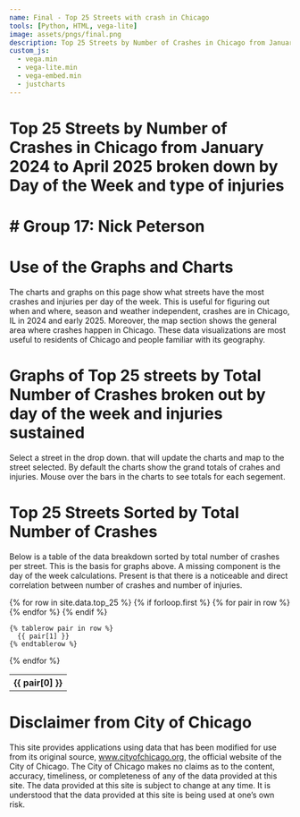 ```yaml
---
name: Final - Top 25 Streets with crash in Chicago
tools: [Python, HTML, vega-lite]
image: assets/pngs/final.png
description: Top 25 Streets by Number of Crashes in Chicago from January 2024 to April 2025 broken down by Day of the Week and type of injuries
custom_js:
  - vega.min
  - vega-lite.min
  - vega-embed.min
  - justcharts
---
```


# Top 25 Streets by Number of Crashes in Chicago from January 2024 to April 2025 broken down by Day of the Week and type of injuries
# # Group 17: Nick Peterson

# Use of the Graphs and Charts

The charts and graphs on this page show what streets have the most crashes and injuries per day of the week. This is useful for figuring out when and where, season and weather independent, crashes are in Chicago, IL in 2024 and early 2025. Moreover, the map section shows the general area where crashes happen in Chicago. These data visualizations are most useful to residents of Chicago and people familiar with its geography.


# Graphs of Top 25 streets by Total Number of Crashes broken out by day of the week and injuries sustained

Select a street in the drop down. that will update the charts and map to the street selected. By default the charts show the grand totals of crahes and injuries. Mouse over the bars in the charts to see totals for each segement.

<vegachart schema-url="{{ site.baseurl }}/assets/json/final5.json" style="width: 100%"></vegachart>

# Top 25 Streets Sorted by Total Number of Crashes

Below is a table of the data breakdown sorted by total number of crashes per street. This is the basis for graphs above. A missing component is the day of the week calculations. Present is that there is a noticeable and direct correlation between number of crashes and number of injuries.

<table>
  {% for row in site.data.top_25 %}
    {% if forloop.first %}
    <tr>
      {% for pair in row %}
        <th>{{ pair[0] }}</th>
      {% endfor %}
    </tr>
    {% endif %}

    {% tablerow pair in row %}
      {{ pair[1] }}
    {% endtablerow %}
  {% endfor %}
</table>


# Disclaimer from City of Chicago

This site provides applications using data that has been modified for use from its original source, www.cityofchicago.org, the official website of the City of Chicago.  The City of Chicago makes no claims as to the content, accuracy, timeliness, or completeness of any of the data provided at this site.  The data provided at this site is subject to change at any time.  It is understood that the data provided at this site is being used at one’s own risk.

<!--
# States with Sitting per year

<vegachart schema-url="{{ site.baseurl }}/assets/json/bf_year_state_chart.json" style="width: 100%"></vegachart>

This chart displays total sightings per year as well as total sightings by state. The total sightings by state portion is also interactive. Clicking on a state’s column will change the sightings per year to focus on that state. The color and encoding is default. The default schema to break down by states had too few options for all the states. Moreover, the goal of the chart is to show the number of sightings per state. The interactivity of the sightings per year updating to the specific state. Breaking out the sightings by year allows for context for why Wyoming has the most sightings but it’s a gentle slope instead of a spike.


## Search The Data & Methods

<!--Below is where we can put some links to both the data and the analysis code as buttons:

```
<div class="left">
{% include elements/button.html link="https://github.com/vega/vega/blob/main/docs/data/cars.json" text="The Data" %}
</div>

<div class="right">
{% include elements/button.html link="https://blog.4dcu.be/programming/2021/05/03/Interactive-Visualizations.html" text="The Analysis" %}
</div>
```
--->

<!-- these are written in a combo of html and liquid -->
<!--
<div class="left">
{% include elements/button.html link="https://data.cityofchicago.org/Transportation/Traffic-Crashes-Crashes/85ca-t3if/explore/query/SELECT%0A%20%20%60crash_record_id%60%2C%0A%20%20%60crash_date_est_i%60%2C%0A%20%20%60crash_date%60%2C%0A%20%20%60posted_speed_limit%60%2C%0A%20%20%60traffic_control_device%60%2C%0A%20%20%60device_condition%60%2C%0A%20%20%60weather_condition%60%2C%0A%20%20%60lighting_condition%60%2C%0A%20%20%60first_crash_type%60%2C%0A%20%20%60trafficway_type%60%2C%0A%20%20%60lane_cnt%60%2C%0A%20%20%60alignment%60%2C%0A%20%20%60roadway_surface_cond%60%2C%0A%20%20%60road_defect%60%2C%0A%20%20%60report_type%60%2C%0A%20%20%60crash_type%60%2C%0A%20%20%60intersection_related_i%60%2C%0A%20%20%60private_property_i%60%2C%0A%20%20%60hit_and_run_i%60%2C%0A%20%20%60damage%60%2C%0A%20%20%60date_police_notified%60%2C%0A%20%20%60prim_contributory_cause%60%2C%0A%20%20%60sec_contributory_cause%60%2C%0A%20%20%60street_no%60%2C%0A%20%20%60street_direction%60%2C%0A%20%20%60street_name%60%2C%0A%20%20%60beat_of_occurrence%60%2C%0A%20%20%60photos_taken_i%60%2C%0A%20%20%60statements_taken_i%60%2C%0A%20%20%60dooring_i%60%2C%0A%20%20%60work_zone_i%60%2C%0A%20%20%60work_zone_type%60%2C%0A%20%20%60workers_present_i%60%2C%0A%20%20%60num_units%60%2C%0A%20%20%60most_severe_injury%60%2C%0A%20%20%60injuries_total%60%2C%0A%20%20%60injuries_fatal%60%2C%0A%20%20%60injuries_incapacitating%60%2C%0A%20%20%60injuries_non_incapacitating%60%2C%0A%20%20%60injuries_reported_not_evident%60%2C%0A%20%20%60injuries_no_indication%60%2C%0A%20%20%60injuries_unknown%60%2C%0A%20%20%60crash_hour%60%2C%0A%20%20%60crash_day_of_week%60%2C%0A%20%20%60crash_month%60%2C%0A%20%20%60latitude%60%2C%0A%20%20%60longitude%60%2C%0A%20%20%60location%60%0AWHERE%0A%20%20%60crash_date%60%0A%20%20%20%20BETWEEN%20%222024-01-01T00%3A00%3A00%22%20%3A%3A%20floating_timestamp%0A%20%20%20%20AND%20%222025-04-13T11%3A48%3A27%22%20%3A%3A%20floating_timestamp%0AORDER%20BY%20%60crash_date%60%20DESC%20NULL%20FIRST%2C%20%60crash_record_id%60%20ASC%20NULL%20LAST/page/filter" text="The Data" %}
</div>

<div class="right">
{% include elements/button.html link="https://github.com/np42-uiuc/np42-uiuc.github.io/blob/2826b559ffc560867f63acae3c63e9f1fbcdd0f4/python_notebooks/Workbook.ipynb" text="The Analysis" %}
</div>
--->
